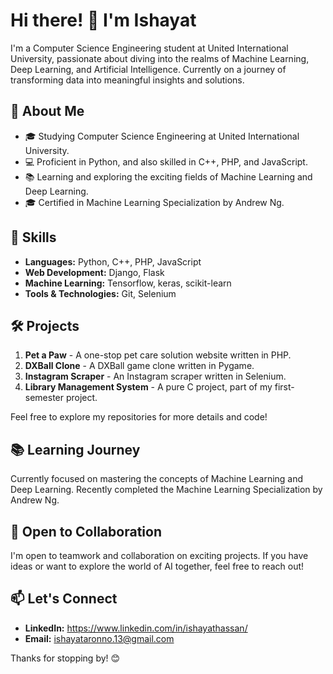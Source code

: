 # Hi there! 👋 I'm Ishayat 

I'm a Computer Science Engineering student at United International University, passionate about diving into the realms of Machine Learning, Deep Learning, and Artificial Intelligence. Currently on a journey of transforming data into meaningful insights and solutions.

## 🚀 About Me

- 🎓 Studying Computer Science Engineering at United International University.
- 💻 Proficient in Python, and also skilled in C++, PHP, and JavaScript.
- 📚 Learning and exploring the exciting fields of Machine Learning and Deep Learning.
- 🎓 Certified in Machine Learning Specialization by Andrew Ng.

## 🔧 Skills

- **Languages:** Python, C++, PHP, JavaScript
- **Web Development:** Django, Flask
- **Machine Learning:** Tensorflow, keras, scikit-learn
- **Tools & Technologies:** Git, Selenium

## 🛠️ Projects

1. **Pet a Paw** - A one-stop pet care solution website written in PHP.
2. **DXBall Clone** - A DXBall game clone written in Pygame.
3. **Instagram Scraper** - An Instagram scraper written in Selenium.
4. **Library Management System** - A pure C project, part of my first-semester project.

Feel free to explore my repositories for more details and code!

## 📚 Learning Journey

Currently focused on mastering the concepts of Machine Learning and Deep Learning. Recently completed the Machine Learning Specialization by Andrew Ng.

## 🤝 Open to Collaboration

I'm open to teamwork and collaboration on exciting projects. If you have ideas or want to explore the world of AI together, feel free to reach out!

## 📫 Let's Connect

- **LinkedIn:** https://www.linkedin.com/in/ishayathassan/
- **Email:** ishayataronno.13@gmail.com

Thanks for stopping by! 😊
